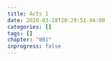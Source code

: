 ```yaml
---
title: Acts 1
date: 2020-03-28T20:29:51-04:00
categories: []
tags: []
chapter: "001"
inprogress: false
---
```


